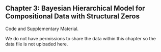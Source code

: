 
## Chapter 3: Bayesian Hierarchical Model for Compositional Data with Structural Zeros

Code and Supplementary Material. 

We do not have permissions to share the data within this chapter so the data file is not uploaded here.
